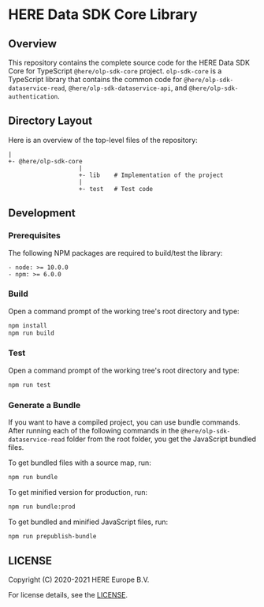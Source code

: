 # HERE Data SDK Core Library

## Overview

This repository contains the complete source code for the HERE Data SDK Core for TypeScript `@here/olp-sdk-core` project. `olp-sdk-core` is a TypeScript library that contains the common code for `@here/olp-sdk-dataservice-read`, `@here/olp-sdk-dataservice-api`, and `@here/olp-sdk-authentication`.

## Directory Layout

Here is an overview of the top-level files of the repository:

    |
    +- @here/olp-sdk-core
                        |
                        +- lib    # Implementation of the project
                        |
                        +- test   # Test code

## Development

### Prerequisites

The following NPM packages are required to build/test the library:

    - node: >= 10.0.0
    - npm: >= 6.0.0

### Build

Open a command prompt of the working tree's root directory and type:

```sh
npm install
npm run build
```

### Test

Open a command prompt of the working tree's root directory and type:

```sh
npm run test
```

### Generate a Bundle

If you want to have a compiled project, you can use bundle commands. After running each of the following commands in the `@here/olp-sdk-dataservice-read` folder from the root folder, you get the JavaScript bundled files.

To get bundled files with a source map, run:

```sh
npm run bundle
```

To get minified version for production, run:

```sh
npm run bundle:prod
```

To get bundled and minified JavaScript files, run:

```sh
npm run prepublish-bundle
```

## LICENSE

Copyright (C) 2020-2021 HERE Europe B.V.

For license details, see the [LICENSE](LICENSE).
